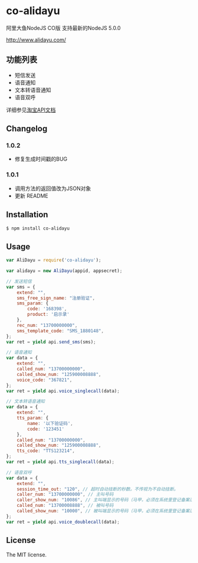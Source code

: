 # co-alidayu
阿里大鱼NodeJS CO版
支持最新的NodeJS 5.0.0

http://www.alidayu.com/

## 功能列表
- 短信发送
- 语音通知
- 文本转语音通知
- 语音双呼

详细参见[淘宝API文档](http://open.taobao.com/doc2/apiList?spm=0.0.0.0.pYsowQ&cid=20711)

## Changelog
### 1.0.2
- 修复生成时间戳的BUG

### 1.0.1
- 调用方法的返回值改为JSON对象
- 更新 README 

## Installation

```sh
$ npm install co-alidayu
```

## Usage

```js
var AliDayu = require('co-alidayu');

var alidayu = new AliDayu(appid, appsecret);

// 发送短信
var sms = {
    extend: "",
    sms_free_sign_name: "注册验证",
    sms_param: {
        code: '168398',
        product: '启示录'
    },
    rec_num: "13700000000",
    sms_template_code: "SMS_1880148",
};
var ret = yield api.send_sms(sms);

// 语音通知
var data = {
    extend: "",
    called_num: "13700000000",
    called_show_num: "125900008888",
    voice_code: "367821",
};
var ret = yield api.voice_singlecall(data);

// 文本转语音通知
var data = {
    extend: "",
    tts_param: {
        name: '以下验证码',
        code: '123451'
    },
    called_num: "13700000000",
    called_show_num: "125900008888",
    tts_code: "TTS123214",
};
var ret = yield api.tts_singlecall(data);

// 语音双呼
var data = {
    extend: "",
    session_time_out: "120", // 超时自动挂断的秒数。不传视为不自动挂断。
    caller_num: "13700000000", // 主叫号码
    caller_show_num: "10086", // 主叫端显示的号码（马甲，必须在系统里登记备案过）
    called_num: "13700008888", // 被叫号码
    called_show_num: "10000", // 被叫端显示的号码（马甲，必须在系统里登记备案过）
};
var ret = yield api.voice_doublecall(data);

```

## License
The MIT license.